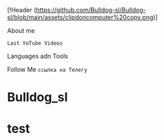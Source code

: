 [!Header (https://github.com/Bulldog-sl/Bulldog-sl/blob/main/assets/clipdoncomputer%20copy.png)]

About me

``Last YoTube Videos``

Languages adn Tools

Follow Me ``ссылка на Телегу``

# Bulldog_sl
# test

